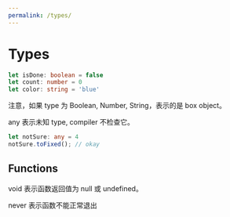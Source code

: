 ```yaml
---
permalink: /types/
---
```


# Types

```ts
let isDone: boolean = false
let count: number = 0
let color: string = 'blue'
```

注意，如果 type 为 Boolean, Number, String，表示的是 box object。

any 表示未知 type, compiler 不检查它。

```ts
let notSure: any = 4
notSure.toFixed(); // okay
```



## Functions


void 表示函数返回值为 null 或 undefined。

never 表示函数不能正常退出

```


```
